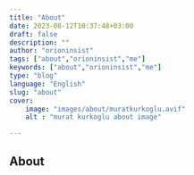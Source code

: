 ```yaml
---
title: "About"
date: 2023-08-12T10:37:48+03:00
draft: false
description: ""
author: "orioninsist"
tags: ["about","orioninsist","me"]
keywords: ["about","orioninsist","me"]
type: "blog"
language: "English"
slug: "about"
cover:
    image: "images/about/muratkurkoglu.avif"
    alt : "murat kurkoglu about image"

---
```

## About
